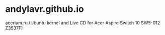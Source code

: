 # andylavr.github.io
acerium.ru (Ubuntu kernel and Live CD for Acer Aspire Switch 10 SW5-012 Z3537F)
